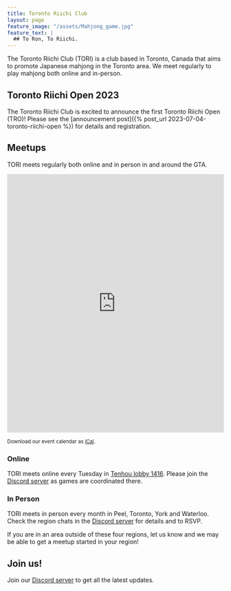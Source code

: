 ```yaml
---
title: Toronto Riichi Club
layout: page
feature_image: "/assets/Mahjong_game.jpg"
feature_text: |
  ## To Ron, To Riichi.
---
```


The Toronto Riichi Club (TORI) is a club based in Toronto, Canada that aims to promote Japanese mahjong in the Toronto area.
We meet regularly to play mahjong both online and in-person.

## Toronto Riichi Open 2023

The Toronto Riichi Club is excited to announce the first Toronto Riichi Open (TRO)! Please see the [announcement post]({% post_url 2023-07-04-toronto-riichi-open %}) for details and registration.

## Meetups

TORI meets regularly both online and in person in and around the GTA.

<iframe src="https://calendar.google.com/calendar/embed?src=hcf286bplhs1pe6iq10dn9is1o%40group.calendar.google.com&ctz=America%2FToronto" style="border: 0; max-width: 100%" width="800" height="600" frameborder="0" scrolling="no"></iframe>

<small>Download our event calendar as [iCal](https://calendar.google.com/calendar/ical/hcf286bplhs1pe6iq10dn9is1o%40group.calendar.google.com/public/basic.ics).</small>

### Online

TORI meets online every Tuesday in [Tenhou lobby 1416](http://tenhou.net/0/?L1416).
Please join the [Discord server][] as games are coordinated there.

### In Person

TORI meets in person every month in Peel, Toronto, York and Waterloo.
Check the region chats in the [Discord server][] for details and to RSVP.

If you are in an area outside of these four regions, let us know and we may be able to get a meetup started in your region!

## Join us!

Join our [Discord server][] to get all the latest updates.

[Discord server]: https://discord.gg/S4SxKgw
